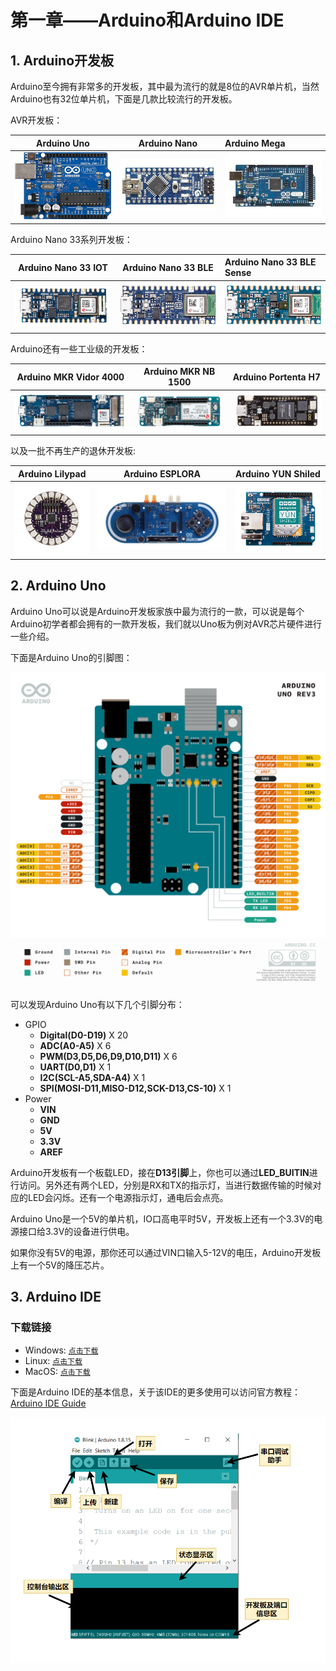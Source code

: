 # 第一章——Arduino和Arduino IDE

## 1. Arduino开发板

Arduino至今拥有非常多的开发板，其中最为流行的就是8位的AVR单片机，当然Arduino也有32位单片机，下面是几款比较流行的开发板。

AVR开发板：

|          Arduino Uno           |          Arduino Nano           | Arduino Mega                    |
| :----------------------------: | :-----------------------------: | :------------------------------ |
| ![Arduino Uno](images/1-1.png) | ![Arduino Nano](images/1-2.png) | ![Arduino Mega](images/1-3.png) |

Arduino Nano 33系列开发板：

|          Arduino Nano 33 IOT           |          Arduino Nano 33 BLE           | Arduino Nano 33 BLE Sense                    |
| :------------------------------------: | :------------------------------------: | :------------------------------------------- |
| ![Arduino Nano 33 IOT](images/1-4.png) | ![Arduino Nano 33 BLE](images/1-5.png) | ![Arduino Nano 33 BLE Sense](images/1-6.png) |

Arduino还有一些工业级的开发板：

|           Arduino MKR Vidor 4000           |           Arduino MKR NB 1500           |           Arduino Portenta H7           |
| :----------------------------------------: | :-------------------------------------: | :-------------------------------------: |
| ![Arduino MKR Vidor 4000](images/1-11.png) | ![Arduino MKR NB 1500](images/1-12.png) | ![Arduino Portenta H7](images/1-13.png) |

以及一批不再生产的退休开发板:

|          Arduino Lilypad           |          Arduino ESPLORA           |           Arduino YUN Shiled           |
| :--------------------------------: | :--------------------------------: | :------------------------------------: |
| ![Arduino Lilypad](images/1-7.png) | ![Arduino ESPLORA](images/1-8.png) | ![Arduino YUN Shield](images/1-14.png) |

## 2. Arduino Uno

Arduino Uno可以说是Arduino开发板家族中最为流行的一款，可以说是每个Arduino初学者都会拥有的一款开发板，我们就以Uno板为例对AVR芯片硬件进行一些介绍。

下面是Arduino Uno的引脚图：

![Arduino引脚图](images/1-9.png)

可以发现Arduino Uno有以下几个引脚分布：

- GPIO
  - **Digital(D0-D19)** X 20
  - **ADC(A0-A5)** X 6
  - **PWM(D3,D5,D6,D9,D10,D11)** X 6
  - **UART(D0,D1)** X 1
  - **I2C(SCL-A5,SDA-A4)** X 1
  - **SPI(MOSI-D11,MISO-D12,SCK-D13,CS-10)** X 1
- Power
  - **VIN**
  - **GND**
  - **5V**
  - **3.3V**
  - **AREF**

Arduino开发板有一个板载LED，接在**D13引脚**上，你也可以通过**LED_BUITIN**进行访问。另外还有两个LED，分别是RX和TX的指示灯，当进行数据传输的时候对应的LED会闪烁。还有一个电源指示灯，通电后会点亮。

Arduino Uno是一个5V的单片机，IO口高电平时5V，开发板上还有一个3.3V的电源接口给3.3V的设备进行供电。

如果你没有5V的电源，那你还可以通过VIN口输入5-12V的电压，Arduino开发板上有一个5V的降压芯片。

## 3. Arduino IDE

### 下载链接

- Windows: [`点击下载`](https://downloads.arduino.cc/arduino-1.8.19-windows.exe)
- Linux: [`点击下载`](https://downloads.arduino.cc/arduino-1.8.19-linux64.tar.xz)
- MacOS: [`点击下载`](https://downloads.arduino.cc/arduino-1.8.19-macosx.zip)

下面是Arduino IDE的基本信息，关于该IDE的更多使用可以访问官方教程：[Arduino IDE Guide](https://www.arduino.cc/en/Guide)

![Arduino IDE](images/1-10.png)